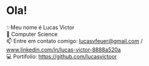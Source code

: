 # Ola!

✨Meu nome é Lucas Victor                                                                                                                                                          
📖 Computer Science                                                                                                                                                          
📫 Entre em contato comigo: lucasvfeuer@gmail.com / www.linkedin.com/in/lucas-victor-8888a520a                                                                                     
💻 Portifolio: https://github.com/lucasvictoor   
